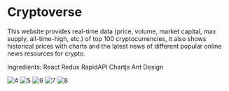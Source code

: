 # Cryptoverse
This website provides real-time data (price, volume, market capital, max supply, all-time-high, etc.) of top 100 cryptocurrencies, it also shows historical prices with charts and the latest news of different popular online news resources for crypto.

Ingredients: 
  React
  Redux
  RapidAPI
  Chartjs
  Ant Design 
  
![4](https://user-images.githubusercontent.com/37554815/157164839-6f2d2e4e-25cf-424f-96c6-265a11f164ae.JPG)
![5](https://user-images.githubusercontent.com/37554815/157164844-559b2c62-b0a3-492e-b917-afd09efa3dfa.JPG)
![6](https://user-images.githubusercontent.com/37554815/157164847-e810983d-67a1-4aff-8f4e-ffa2d187bcc7.JPG)
![7](https://user-images.githubusercontent.com/37554815/157164852-915329d6-ecae-45d5-85f0-2e2bbb228f15.JPG)
![8](https://user-images.githubusercontent.com/37554815/157164859-27b79a57-2a68-49ef-9094-6079dc999064.JPG)

